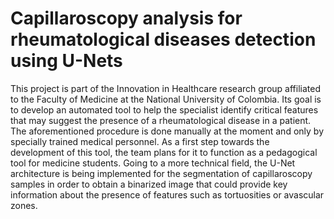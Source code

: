 # Capillaroscopy analysis for rheumatological diseases detection using U-Nets
This project is part of the Innovation in Healthcare research group affiliated to the Faculty of Medicine at the National University of Colombia. Its goal is to develop
an automated tool to help the specialist identify critical features that may suggest the presence of a rheumatological disease in a patient. The aforementioned procedure
is done manually at the moment and only by specially trained medical personnel. 
As a first step towards the development of this tool, the team plans for it to function as a pedagogical tool for medicine students.
Going to a more technical field, the U-Net architecture is being implemented for the segmentation of capillaroscopy samples in order to obtain a binarized image that
could provide key information about the presence of features such as tortuosities or avascular zones.
